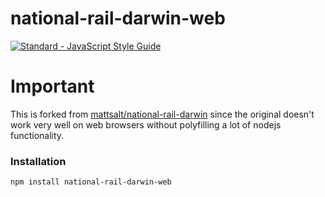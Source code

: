 # national-rail-darwin-web

[![Standard - JavaScript Style Guide](https://img.shields.io/badge/code%20style-standard-brightgreen.svg)](http://standardjs.com/)

# Important

This is forked from [mattsalt/national-rail-darwin](https://github.com/mattsalt/national-rail-darwin) since the original doesn't work very well on web browsers without polyfilling a lot of nodejs functionality.

### Installation

```
npm install national-rail-darwin-web
```

